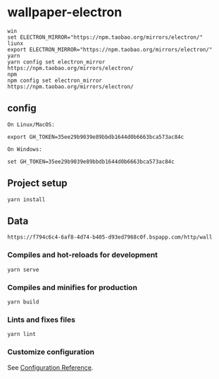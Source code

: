 # wallpaper-electron
 

```
win
set ELECTRON_MIRROR="https://npm.taobao.org/mirrors/electron/"
liunx
export ELECTRON_MIRROR="https://npm.taobao.org/mirrors/electron/"
yarn
yarn config set electron_mirror https://npm.taobao.org/mirrors/electron/
npm 
npm config set electron_mirror https://npm.taobao.org/mirrors/electron/

```


## config 
```
On Linux/MacOS:

export GH_TOKEN=35ee29b9039e89bbdb1644d0b6663bca573ac84c

On Windows:

set GH_TOKEN=35ee29b9039e89bbdb1644d0b6663bca573ac84c

```
## Project setup
```
yarn install

```
## Data
```
https://f794c6c4-6af8-4d74-b405-d93ed7968c0f.bspapp.com/http/wall

```

### Compiles and hot-reloads for development
```
yarn serve
```

### Compiles and minifies for production
```
yarn build
```

### Lints and fixes files
```
yarn lint
```

### Customize configuration
See [Configuration Reference](https://cli.vuejs.org/config/).
